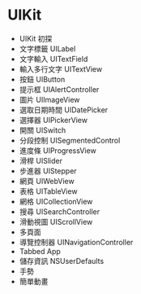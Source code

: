 # UIKit

- UIKit 初探
- 文字標籤 UILabel
- 文字輸入 UITextField
- 輸入多行文字 UITextView
- 按鈕 UIButton
- 提示框 UIAlertController
- 圖片 UIImageView
- 選取日期時間 UIDatePicker
- 選擇器 UIPickerView
- 開關 UISwitch
- 分段控制 UISegmentedControl
- 進度條 UIProgressView
- 滑桿 UISlider
- 步進器 UIStepper
- 網頁 UIWebView
- 表格 UITableView
- 網格 UICollectionView
- 搜尋 UISearchController
- 滑動視圖 UIScrollView
- 多頁面
- 導覽控制器 UINavigationController
- Tabbed App
- 儲存資訊 NSUserDefaults
- 手勢
- 簡單動畫

